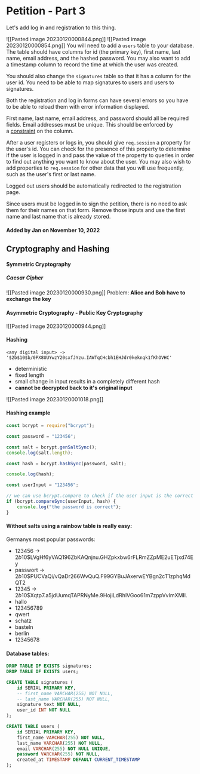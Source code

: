 # Petition - Part 3

Let's add log in and registration to this thing.

![[Pasted image 20230120000844.png]]
![[Pasted image 20230120000854.png]]
You will need to add a `users` table to your database. The table should have columns for id (the primary key), first name, last name, email address, and the hashed password. You may also want to add a timestamp column to record the time at which the user was created.

You should also change the `signatures` table so that it has a column for the user id. You need to be able to map signatures to users and users to signatures.

Both the registration and log in forms can have several errors so you have to be able to reload them with error information displayed.

First name, last name, email address, and password should all be required fields. Email addresses must be unique. This should be enforced by a [constraint](https://www.postgresql.org/docs/14/sql-createtable.html) on the column.

After a user registers or logs in, you should give `req.session` a property for the user's id. You can check for the presence of this property to determine if the user is logged in and pass the value of the property to queries in order to find out anything you want to know about the user. You may also wish to add properties to `req.session` for other data that you will use frequently, such as the user's first or last name.

Logged out users should be automatically redirected to the registration page.

Since users must be logged in to sign the petition, there is no need to ask them for their names on that form. Remove those inputs and use the first name and last name that is already stored.

#### Added by **Jan** on November 10, 2022

## Cryptography and Hashing

#### Symmetric Cryptography

##### Caesar Cipher
![[Pasted image 20230120000930.png]]
Problem: **Alice and Bob have to exchange the key**

#### Asymmetric Cryptography - Public Key Cryptography
![[Pasted image 20230120000944.png]]

#### Hashing

```
<any digital input> -> '$2b$10$b/0PX8UUYwzY20sxfJYzu.IAWTqCHcbh1EHJdr0keknqk1fKhOVHC'
```
-   deterministic
-   fixed length
-   small change in input results in a completely different hash
-   **cannot be decrypted back to it's original input**

![[Pasted image 20230120001018.png]]

#### Hashing example

```js
const bcrypt = require("bcrypt");

const password = "123456";

const salt = bcrypt.genSaltSync();
console.log(salt.length);

const hash = bcrypt.hashSync(password, salt);

console.log(hash);

const userInput = "123456";

// we can use bcrypt.compare to check if the user input is the correct password
if (bcrypt.compareSync(userInput, hash) {
    console.log("the password is correct");
}
```

#### Without salts using a rainbow table is really easy:

Germanys most popular passwords:

-   123456 -> $2b$10$LVgHf6yVAQ196ZbKAQnjnu.GHZpkxbw6rFLRmZZpME2uETjxd74Ey
-   passwort -> $2b$10$PUCVaQi/vQaDr266WvQuQ.F99GYBuJAxerwEYBgn2cT1zphqMdQT2
-   12345 -> $2b$10$Xqtp7.a5jdUumqTAPRNyMe.9HojiLdRhlVGoo61m7zppVvImXMIl.
-   hallo
-   123456789
-   qwert
-   schatz
-   basteln
-   berlin
-   12345678

#### Database tables:

```sql
DROP TABLE IF EXISTS signatures;
DROP TABLE IF EXISTS users;

CREATE TABLE signatures (
    id SERIAL PRIMARY KEY,
    -- first_name VARCHAR(255) NOT NULL,
    -- last_name VARCHAR(255) NOT NULL,
    signature text NOT NULL,
    user_id INT NOT NULL
);

CREATE TABLE users (
    id SERIAL PRIMARY KEY,
    first_name VARCHAR(255) NOT NULL,
    last_name VARCHAR(255) NOT NULL,
    email VARCHAR(255) NOT NULL UNIQUE,
    password VARCHAR(255) NOT NULL,
    created_at TIMESTAMP DEFAULT CURRENT_TIMESTAMP
);
```